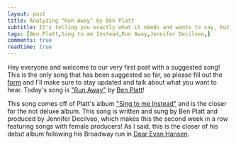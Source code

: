 ```yaml
---
layout: post
title: Analyzing "Run Away" by Ben Platt
subtitle: It's telling you exactly what it needs and wants to say, but in a way that can go unnoticed.
tags: [Ben Platt,Sing to me Instead,Run Away,Jennifer Decilveo,]
comments: true
readtime: true
---
```


Hey everyone and welcome to our very first post with a suggested song! This is the only song that has been suggested so far, so please fill out the [form](/suggestionsform.md) and I'll make sure to stay updated and talk about what you want to hear. Today's song is ["Run Away"](https://youtu.be/MV27NJwIA2c?si=eCE8NU-ZpGc1sP6U) by [Ben Platt](https://www.instagram.com/bensplatt)!

This song comes off of Platt's album ["Sing to me Instead"](https://youtube.com/playlist?list=OLAK5uy_lRmOhF6eykbRDoHbxLZtX_O8Ia_QIbpoQ&si=tGAQdrz2ISIQgf-a) and is the closer for the not deluxe album. This song is written and sung by Ben Platt and produced by Jennifer Decilveo, which makes this the second week in a row featuring songs with female producers! As I said, this is the closer of his debut album following his Broadway run in [Dear Evan Hansen](https://youtube.com/playlist?list=OLAK5uy_nwNaw8KiCpogGv4gE_tiQcTTymDx9maSU&si=J6fii66pzn8-Yngw). 